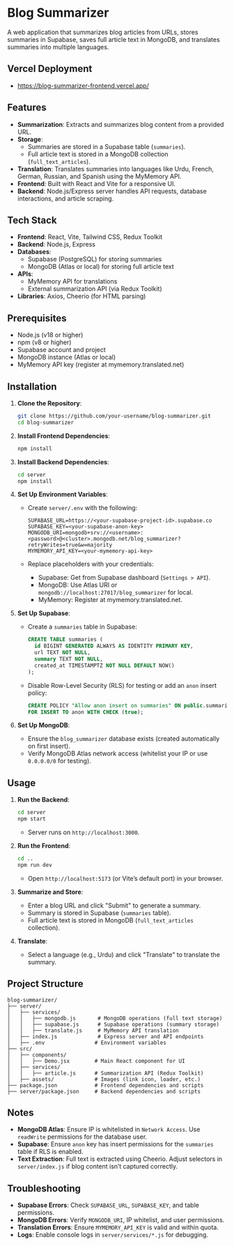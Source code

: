 # Blog Summarizer

A web application that summarizes blog articles from URLs, stores summaries in Supabase, saves full article text in MongoDB, and translates summaries into multiple languages.

## Vercel Deployment
- https://blog-summarizer-frontend.vercel.app/

## Features

- **Summarization**: Extracts and summarizes blog content from a provided URL.
- **Storage**:
  - Summaries are stored in a Supabase table (`summaries`).
  - Full article text is stored in a MongoDB collection (`full_text_articles`).
- **Translation**: Translates summaries into languages like Urdu, French, German, Russian, and Spanish using the MyMemory API.
- **Frontend**: Built with React and Vite for a responsive UI.
- **Backend**: Node.js/Express server handles API requests, database interactions, and article scraping.

## Tech Stack

- **Frontend**: React, Vite, Tailwind CSS, Redux Toolkit
- **Backend**: Node.js, Express
- **Databases**:
  - Supabase (PostgreSQL) for storing summaries
  - MongoDB (Atlas or local) for storing full article text
- **APIs**:
  - MyMemory API for translations
  - External summarization API (via Redux Toolkit)
- **Libraries**: Axios, Cheerio (for HTML parsing)

## Prerequisites

- Node.js (v18 or higher)
- npm (v8 or higher)
- Supabase account and project
- MongoDB instance (Atlas or local)
- MyMemory API key (register at mymemory.translated.net)

## Installation

1. **Clone the Repository**:

   ```bash
   git clone https://github.com/your-username/blog-summarizer.git
   cd blog-summarizer
   ```

2. **Install Frontend Dependencies**:

   ```bash
   npm install
   ```

3. **Install Backend Dependencies**:

   ```bash
   cd server
   npm install
   ```

4. **Set Up Environment Variables**:

   - Create `server/.env` with the following:

     ```env
     SUPABASE_URL=https://<your-supabase-project-id>.supabase.co
     SUPABASE_KEY=<your-supabase-anon-key>
     MONGODB_URI=mongodb+srv://<username>:<password>@<cluster>.mongodb.net/blog_summarizer?retryWrites=true&w=majority
     MYMEMORY_API_KEY=<your-mymemory-api-key>
     ```

   - Replace placeholders with your credentials:

     - Supabase: Get from Supabase dashboard (`Settings > API`).
     - MongoDB: Use Atlas URI or `mongodb://localhost:27017/blog_summarizer` for local.
     - MyMemory: Register at mymemory.translated.net.

5. **Set Up Supabase**:

   - Create a `summaries` table in Supabase:

     ```sql
     CREATE TABLE summaries (
       id BIGINT GENERATED ALWAYS AS IDENTITY PRIMARY KEY,
       url TEXT NOT NULL,
       summary TEXT NOT NULL,
       created_at TIMESTAMPTZ NOT NULL DEFAULT NOW()
     );
     ```

   - Disable Row-Level Security (RLS) for testing or add an `anon` insert policy:

     ```sql
     CREATE POLICY "Allow anon insert on summaries" ON public.summaries
     FOR INSERT TO anon WITH CHECK (true);
     ```

6. **Set Up MongoDB**:

   - Ensure the `blog_summarizer` database exists (created automatically on first insert).
   - Verify MongoDB Atlas network access (whitelist your IP or use `0.0.0.0/0` for testing).

## Usage

1. **Run the Backend**:

   ```bash
   cd server
   npm start
   ```

   - Server runs on `http://localhost:3000`.

2. **Run the Frontend**:

   ```bash
   cd ..
   npm run dev
   ```

   - Open `http://localhost:5173` (or Vite’s default port) in your browser.

3. **Summarize and Store**:

   - Enter a blog URL and click "Submit" to generate a summary.
   - Summary is stored in Supabase (`summaries` table).
   - Full article text is stored in MongoDB (`full_text_articles` collection).

4. **Translate**:

   - Select a language (e.g., Urdu) and click "Translate" to translate the summary.

## Project Structure

```
blog-summarizer/
├── server/
│   ├── services/
│   │   ├── mongodb.js       # MongoDB operations (full text storage)
│   │   ├── supabase.js      # Supabase operations (summary storage)
│   │   ├── translate.js     # MyMemory API translation
│   ├── index.js             # Express server and API endpoints
│   ├── .env                # Environment variables
├── src/
│   ├── components/
│   │   ├── Demo.jsx        # Main React component for UI
│   ├── services/
│   │   ├── article.js      # Summarization API (Redux Toolkit)
│   ├── assets/             # Images (link icon, loader, etc.)
├── package.json            # Frontend dependencies and scripts
├── server/package.json     # Backend dependencies and scripts
```

## Notes

- **MongoDB Atlas**: Ensure IP is whitelisted in `Network Access`. Use `readWrite` permissions for the database user.
- **Supabase**: Ensure `anon` key has insert permissions for the `summaries` table if RLS is enabled.
- **Text Extraction**: Full text is extracted using Cheerio. Adjust selectors in `server/index.js` if blog content isn’t captured correctly.

## Troubleshooting

- **Supabase Errors**: Check `SUPABASE_URL`, `SUPABASE_KEY`, and table permissions.
- **MongoDB Errors**: Verify `MONGODB_URI`, IP whitelist, and user permissions.
- **Translation Errors**: Ensure `MYMEMORY_API_KEY` is valid and within quota.
- **Logs**: Enable console logs in `server/services/*.js` for debugging.
